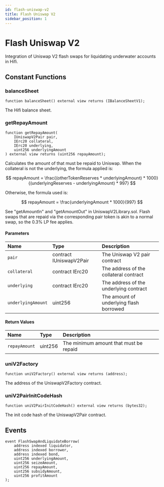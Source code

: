 ```yaml
---
id: flash-uniswap-v2
title: Flash Uniswap V2
sidebar_position: 1
---
```


# Flash Uniswap V2

Integration of Uniswap V2 flash swaps for liquidating underwater accounts in Hifi.

## Constant Functions

### balanceSheet

```solidity
function balanceSheet() external view returns (IBalanceSheetV1);
```

The Hifi balance sheet.

### getRepayAmount

```solidity
function getRepayAmount(
    IUniswapV2Pair pair,
    IErc20 collateral,
    IErc20 underlying,
    uint256 underlyingAmount
) external view returns (uint256 repayAmount);
```

Calculates the amount of that must be repaid to Uniswap. When the collateral is not the underlying, the formula applied
is:

$$
repayAmount = \frac{(otherTokenReserves * underlyingAmount) * 1000}{(underlyingReserves - underlyingAmount) * 997}
$$

Otherwise, the formula used is:

$$
repayAmount = \frac{underlyingAmount * 1000}{997}
$$

See "getAmountIn" and "getAmountOut" in UniswapV2Library.sol. Flash swaps that are repaid via the corresponding pair token is akin to a normal swap, so the 0.3% LP fee applies.

#### Parameters

| Name               | Type                    | Description                             |
| :----------------- | :---------------------- | :-------------------------------------- |
| `pair`             | contract IUniswapV2Pair | The Uniswap V2 pair contract            |
| `collateral`       | contract IErc20         | The address of the collateral contract  |
| `underlying`       | contract IErc20         | The address of the underlying contract  |
| `underlyingAmount` | uint256                 | The amount of underlying flash borrowed |

#### Return Values

| Name          | Type    | Description                            |
| :------------ | :------ | :------------------------------------- |
| `repayAmount` | uint256 | The minimum amount that must be repaid |

### uniV2Factory

```solidity
function uniV2Factory() external view returns (address);
```

The address of the UniswapV2Factory contract.

### uniV2PairInitCodeHash

```solidity
function uniV2PairInitCodeHash() external view returns (bytes32);
```

The init code hash of the UniswapV2Pair contract.

## Events

```solidity
event FlashSwapAndLiquidateBorrow(
    address indexed liquidator,
    address indexed borrower,
    address indexed bond,
    uint256 underlyingAmount,
    uint256 seizeAmount,
    uint256 repayAmount,
    uint256 subsidyAmount,
    uint256 profitAmount
);
```
